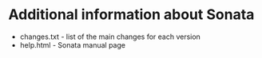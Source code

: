 # Additional information about Sonata

* changes.txt - list of the main changes for each version
* help.html - Sonata manual page